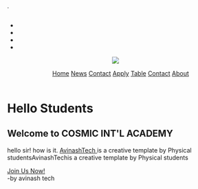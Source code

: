 <!DOCTYPE html>
<html>
  <head>
    <meta charset="utf-8">
    <meta name="viewport" content="width=device-width">
    <title>Cosmic International Academy</title>
    <link href="style.css" rel="stylesheet" type="text/css"/>
    <!-- files to add css -->
    <link href="templetes.css" rel="stylesheet">


    
  </head>
  <body>
    <div>
    <div class="sub-header">
                <marquee direction="right" scrollamount="20">Create <em>Avinash</em> template by TemplateMo website.Create <em>Avinash</em> template by TemplateMo website.Create <em>Avinash</em> template by TemplateMo website.</p></marquee>
    </div>
    <div class="container">
                <ul>
                    <li>
                      <a href="#"><i class="fa fa-facebook"></i></a>
                    </li>
                    <li>
                      <a href="#"><i class="fa fa-twitter"></i></a>
                    </li>
                    <li>
                      <a href="#"><i class="fa fa-behance"></i></a>
                    </li>
                    <li>
                      <a href="#"><i class="fa fa-linkedin"></i></a>
                    </li>
                  </ul>
                  </div>
                </div>
              </div>
            </div>
    <!-- ***** Header Area Start ***** -->
    <header class="header-area header-sticky">
      <a href="index.html" class="logo">
        <img
          src="cosmic_collage_logo-removebg-preview.png"
          type="logo"
          href="index.html"/>
      </a>
              <!-- ***** Menu Start ***** -->
                        <div class="topnav" class="container" class="row" class="caption">
 <ul class="sub-menu">
<a class="active" href="index.html">Home</a>
                          <a href="#news">News</a>
                          <a href="#contact">Contact</a>
                          <a href="apply.html">Apply</a>
                          <a href="table.html">Table</a>          <a target="_parent" href="#contact">Contact</a>
<a target="_parent" href="about.html">About</a>
<!-- ***** Menu End ***** -->
    </nav>
    </li>
    </div>
       </header>
<!-- ***** Header Area End ***** -->
      <!-- ***** Main Banner Area Start ***** -->
<h1>Hello Students</h1>
<h2>Welcome to COSMIC INT'L ACADEMY</h2>
 <p>hello sir! how is it.
      <a rel="nofollow" href="https://templatemo.com/page/1"
target="_blank">AvinashTech </a>is a creative template by
<a>Physical students</a>AvinashTech</a>is a creative template by
 <a>Physical students</a></p>
                                  <div class="main-button-red">
                                    <div c0lass="scroll-to-section">
                    <a href="#contact">Join Us Now!</a>
 </div>
</body>
  <footer> 
    -by avinash tech 
  </footer>
</html>
